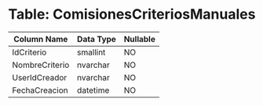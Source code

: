 # Table: ComisionesCriteriosManuales

| Column Name | Data Type | Nullable |
|-------------|-----------|----------|
| IdCriterio | smallint | NO |
| NombreCriterio | nvarchar | NO |
| UserIdCreador | nvarchar | NO |
| FechaCreacion | datetime | NO |
